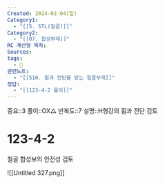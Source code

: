 ```yaml
---
Created: 2024-02-04(일)
Category1:
  - "[[5. STL(철골)]]"
Category2:
  - "[[07. 합성부재]]"
RC 계산형 목차: 
Sources: 
tags:
  - 🧮
관련노트:
  - "[[S10. 휨과 전단을 받는 철골부재]]"
정답:
  - "[[123-4-2 풀이]]"
---
```

중요::3
풀이::OX△
반복도::7
설명::H형강의 휨과 전단 검토
#  123-4-2

철골 합성보의 안전성 검토 

![[Untitled 327.png]]